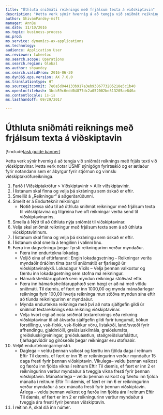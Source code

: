 ```yaml
--- 
title: "Úthluta sniðmáti reiknings með frjálsum texta á viðskiptavin"
description: "Þetta verk sýnir hvernig á að tengja við sniðmát reiknings með frjáls texti við viðskiptavinar."
author: ShivamPandey-msft
manager: AnnBe
ms.date: 11/10/2016
ms.topic: business-process
ms.prod: 
ms.service: dynamics-ax-applications
ms.technology: 
audience: Application User
ms.reviewer: twheeloc
ms.search.scope: Operations
ms.search.region: Global
ms.author: shpandey
ms.search.validFrom: 2016-06-30
ms.dyn365.ops.version: AX 7.0.0
ms.translationtype: HT
ms.sourcegitcommit: 7e0a5d044133b917a3eb9386773205218e5c1b40
ms.openlocfilehash: 3bcb59c6edd04877dc2a052002be513205ae840a
ms.contentlocale: is-is
ms.lasthandoff: 09/29/2017

---
```

# <a name="assign-a-free-text-invoice-template-to-a-customer"></a>Úthluta sniðmáti reiknings með frjálsum texta á viðskiptavin

[!include[task guide banner](../../includes/task-guide-banner.md)]

Þetta verk sýnir hvernig á að tengja við sniðmát reiknings með frjáls texti við viðskiptavinar. Þetta verk notar USMF sýnigögn fyrirtækið og er ætlaður fyrir notandann sem er ábyrgur fyrir stjórnun og vinnslu viðskiptakröfureikninga.

1. Farið í Viðskiptakröfur > Viðskiptavinir > Allir viðskiptavinir.
2. Í listanum skal finna og velja þá skráningu sem óskað er eftir.
3. Smellið á „Reikningur“ á aðgerðarúðunni.
4. Smellt er á Endurteknir reikningar
    * Notið þessa síðu til að úthluta sniðmát reikningur með frjálsum texta til viðskiptavina og tilgreina hve oft reikningar verða send til viðskiptavinarins.  
5. Smella á Nýtt til að úthluta nýja sniðmát til viðskiptavinar.
6. Velja skal sniðmát reikningur með frjálsum texta sem á að úthluta viðskiptavininum.
7. Í listanum skal finna og velja þá skráningu sem óskað er eftir.
8. Í listanum skal smella á tengilinn í valinni línu.
9. Færa inn dagsetningu þegar fyrsti reikningurinn verður myndaður.
    * Færa inn endurtekna lokadag.  
    * Veljið eina af eftirfarandi: Engin lokadagsetning – Reikningar verða myndaðir óráðinn tíma þar til sniðmátið er fjarlægð úr viðskiptavinalykli.  Lokadagur Víxils – Velja þennan valkostur og færðu inn lokadagsetning sem stofna má reikningur.  
    * Hámarksheildarupphæð sem myndun reikninga stöðvast eftir.  
    * Færa inn hámarksheildarupphæð sem hægt er að ná með völdu sniðmáti. Til dæmis, ef fært er inn 1000,00 og mynda mánaðarlegar reikninga fyrir 100,00 hverja reikninga mun stöðva myndun sína eftir að tíunda reikningurinn er myndaður.  
    * Mynda endurtekna reikninga með því að nota sjálfgefin gildi úr sniðmát textareiknings eða reikning viðskiptavinar.  
    * Velja hvort eigi að nota sniðmát textareiknings eða reikning viðskiptavinar til að ákvarða sjálfgefin gildi fyrir tungumál, bókun forstillingu, vsk-flokk, vsk-flokkur vöru, listakóði, land/svæði fyrir afhendingu, gjaldmiðill, greiðsluskilmála, greiðslumáta, greiðsluskilgreiningar, greiðsluáætlun, staðgreiðsluafsláttur, fjárhagsvíddir og gíróseðils þegar reikningar eru stofnaðir.  
10. Veljið endurtekningarmynstri.
    * Daglega – veldu þennan valkost og færðu inn fjölda daga í reitnum Eftir Til dæmis, ef fært er inn 15 er reikningurinn verður myndaður 15 daga fresti fyrir þennan viðskiptavin.  Vikulega– veldu þennan valkost og færðu inn fjölda vikna í reitnum Eftir Til dæmis, ef fært er inn 2 er reikningurinn verður myndaður á tveggja vikna fresti fyrir þennan viðskiptavin.  Mánaðarlega – veldu þennan valkost og færðu inn fjölda mánaða í reitnum Eftir Til dæmis, ef fært er inn 6 er reikningurinn verður myndaður á sex mánaða fresti fyrir þennan viðskiptavin.  Árlega – veldu þennan valkost og færðu inn fjölda ára í reitnum Eftir Til dæmis, ef fært er inn 2 er reikningurinn verður myndaður á tveggja ára fresti fyrir þennan viðskiptavin.  
11. Í reitinn Á, skal slá inn númer.


